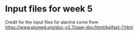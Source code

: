 # Input files for week 5
Credit for the input files for alanine come from https://www.plumed.org/doc-v2.7/user-doc/html/belfast-7.html
